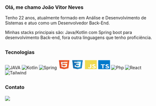 ### Olá, me chamo João Vitor Neves

Tenho 22 anos, atualmente formado em Análise e Desenvolvimento de Sistemas e atuo como um Desenvolvedor Back-End.

Minhas stacks principais são: Java/Kotlin com Spring boot para desenvolvimento Back-end, fora outra linguagens que tenho proficiência.

##

### Tecnologias
<div> 
    <img align="justify" alt="JAVA" title="JAVA" height="30" width="40" src="https://cdn.jsdelivr.net/gh/devicons/devicon@latest/icons/java/java-original.svg">
    <img align="justify" alt="Kotlin" title="Kotlin" height="30" width="40" src="https://cdn.jsdelivr.net/gh/devicons/devicon@latest/icons/kotlin/kotlin-original.svg">
    <img align="justify" alt="Spring" title="Spring" height="30" width="40" src="https://cdn.jsdelivr.net/gh/devicons/devicon@latest/icons/spring/spring-original-wordmark.svg">
    <img align="justify" alt="HTML" title="HTML" height="30" width="40" src="https://raw.githubusercontent.com/devicons/devicon/master/icons/html5/html5-original.svg">
    <img align="justify" alt="CSS" title="CSS" height="30" width="40" src="https://raw.githubusercontent.com/devicons/devicon/master/icons/css3/css3-original.svg">
    <img align="justify" alt="JavaScript" title="JavaScript" height="30" width="40" src="https://raw.githubusercontent.com/devicons/devicon/master/icons/javascript/javascript-plain.svg">
    <img align="justify" alt="TypeScript" title="TypeScript" height="30" width="40" src="https://github.com/devicons/devicon/blob/master/icons/typescript/typescript-original.svg">    
    <img align="justify" alt="Php" title="Php" height="30" width="40" src="https://cdn.jsdelivr.net/gh/devicons/devicon@latest/icons/php/php-original.svg" />
    <img align="justify" alt="React" title="React" height="30" width="40" src="https://cdn.jsdelivr.net/gh/devicons/devicon/icons/react/react-original.svg" />
    <img align="justify" alt="Tailwind" title="Tailwind" height="30" width="40" src="https://cdn.jsdelivr.net/gh/devicons/devicon@latest/icons/tailwindcss/tailwindcss-original.svg" />
    
    
</div>

##
### Contato
<div>
    <a href="https://www.linkedin.com/in/jvneves/" target="_blank"><img align="center" src="https://img.shields.io/badge/-LinkedIn-%230077B5?style=for-the-badge&logo=linkedin&logoColor=white" target="_blank"></a> 
</div>
